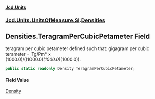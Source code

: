 #### [Jcd.Units](index.md 'index')
### [Jcd.Units.UnitsOfMeasure.SI](Jcd.Units.UnitsOfMeasure.SI.md 'Jcd.Units.UnitsOfMeasure.SI').[Densities](Densities.md 'Jcd.Units.UnitsOfMeasure.SI.Densities')

## Densities.TeragramPerCubicPetameter Field

teragram per cubic petameter defined such that: gigagram per cubic terameter = Tg/Pm³ ×  
(1000.0)/((1000.0)*(1000.0)*(1000.0)).

```csharp
public static readonly Density TeragramPerCubicPetameter;
```

#### Field Value
[Density](Density.md 'Jcd.Units.UnitTypes.Density')